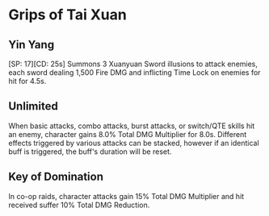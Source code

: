 # Grips of Tai Xuan

## Yin Yang

[SP: 17][CD: 25s] Summons 3 Xuanyuan Sword illusions to attack enemies, each sword dealing 1,500 Fire DMG and inflicting Time Lock on enemies for hit for 4.5s.

## Unlimited

When basic attacks, combo attacks, burst attacks, or switch/QTE skills hit an enemy, character gains 8.0% Total DMG Multiplier for 8.0s. Different effects triggered by various attacks can be stacked, however if an identical buff is triggered, the buff's duration will be reset.

## Key of Domination

In co-op raids, character attacks gain 15% Total DMG Multiplier and hit received suffer 10% Total DMG Reduction.